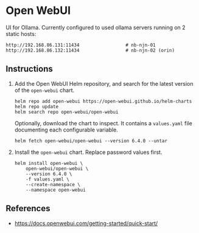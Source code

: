 # Open WebUI

UI for Ollama. Currently configured to used ollama servers running on 2 static hosts:
```
http://192.168.86.131:11434                 # nb-njn-01
http://192.168.86.132:11434                 # nb-njn-02 (orin)
```

## Instructions

1. Add the Open WebUI Helm repository, and search for the latest version of the `open-webui` chart.
    ```
    helm repo add open-webui https://open-webui.github.io/helm-charts
    helm repo update
    helm search repo open-webui/open-webui
    ```

    Optionally, download the chart to inspect. It contains a `values.yaml` file documenting each configurable variable.
    ```
    helm fetch open-webui/open-webui --version 6.4.0 --untar
    ```

2. Install the `open-webui` chart. Replace password values first.
    ```
    helm install open-webui \
        open-webui/open-webui \
        --version 6.4.0 \
        -f values.yaml \
        --create-namespace \
        --namespace open-webui
    ```

## References

- https://docs.openwebui.com/getting-started/quick-start/

